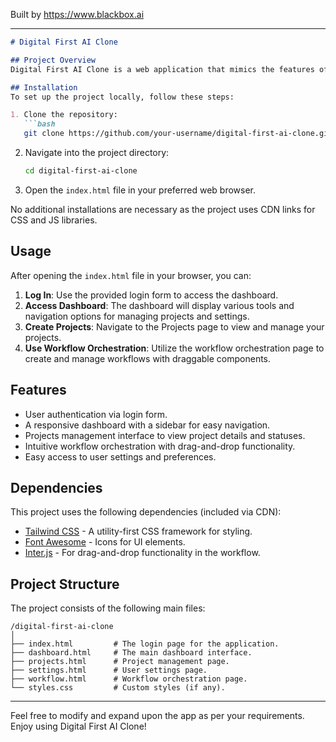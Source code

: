 
Built by https://www.blackbox.ai

---

```markdown
# Digital First AI Clone

## Project Overview
Digital First AI Clone is a web application that mimics the features of the Digital First AI platform. It is designed with an emphasis on user interface and experience, providing functionalities for user authentication, project management, dashboard usage, and a workflow orchestration tool. The app utilizes modern web technologies including HTML, CSS, and JavaScript, and is fully responsive to offer a seamless experience across all devices.

## Installation
To set up the project locally, follow these steps:

1. Clone the repository:
   ```bash
   git clone https://github.com/your-username/digital-first-ai-clone.git
   ```

2. Navigate into the project directory:
   ```bash
   cd digital-first-ai-clone
   ```

3. Open the `index.html` file in your preferred web browser.

No additional installations are necessary as the project uses CDN links for CSS and JS libraries.

## Usage
After opening the `index.html` file in your browser, you can:

1. **Log In**: Use the provided login form to access the dashboard.
2. **Access Dashboard**: The dashboard will display various tools and navigation options for managing projects and settings.
3. **Create Projects**: Navigate to the Projects page to view and manage your projects.
4. **Use Workflow Orchestration**: Utilize the workflow orchestration page to create and manage workflows with draggable components.

## Features
- User authentication via login form.
- A responsive dashboard with a sidebar for easy navigation.
- Projects management interface to view project details and statuses.
- Intuitive workflow orchestration with drag-and-drop functionality.
- Easy access to user settings and preferences.

## Dependencies
This project uses the following dependencies (included via CDN):
- [Tailwind CSS](https://tailwindcss.com/) - A utility-first CSS framework for styling.
- [Font Awesome](https://fontawesome.com/) - Icons for UI elements.
- [Inter.js](https://interactjs.io/) - For drag-and-drop functionality in the workflow.

## Project Structure
The project consists of the following main files:

```
/digital-first-ai-clone
│
├── index.html         # The login page for the application.
├── dashboard.html     # The main dashboard interface.
├── projects.html      # Project management page.
├── settings.html      # User settings page.
├── workflow.html      # Workflow orchestration page.
└── styles.css         # Custom styles (if any).
```

---

Feel free to modify and expand upon the app as per your requirements. Enjoy using Digital First AI Clone!
```